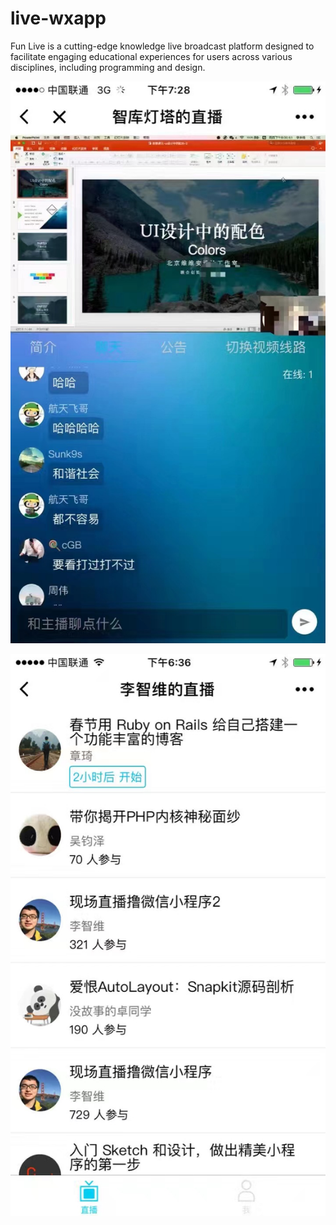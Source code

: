 # live-wxapp

Fun Live is a cutting-edge knowledge live broadcast platform designed to facilitate engaging educational experiences for users across various disciplines, including programming and design.

![img](./readme/wxapp1.jpg)

![img](./readme/wxapp2.jpg)

